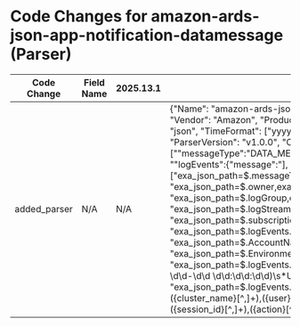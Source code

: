 # Code Changes for amazon-ards-json-app-notification-datamessage (Parser)

| Code Change | Field Name | 2025.13.1 | 2025.14.1 |
|-------------|------------|-----------|------------|
| added_parser | N/A | N/A | {"Name": "amazon-ards-json-app-notification-datamessage", "Vendor": "Amazon", "Product": "Amazon RDS", "ExtractionType": "json", "TimeFormat": ["yyyy-MM-dd HH:mm:ss", "epoch_sec"], "ParserVersion": "v1.0.0", "Conditions": ["\"messageType\":\"DATA_MESSAGE\"", "\"subscriptionFilters\":", "\"logEvents\":{\"message\":"], "Fields": ["exa_json_path=$.messageType,exa_field_name=object", "exa_json_path=$.owner,exa_field_name=owner_id", "exa_json_path=$.logGroup,exa_field_name=log_source", "exa_json_path=$.logStream,exa_field_name=service_name", "exa_json_path=$.subscriptionFilters,exa_field_name=rule", "exa_json_path=$.logEvents.message,exa_field_name=additional_info", "exa_json_path=$.AccountName,exa_field_name=account_name", "exa_json_path=$.Environment,exa_field_name=environment", "exa_json_path=$.logEvents.message,exa_regex=({time}\d\d\d\d-\d\d-\d\d \d\d:\d\d:\d\d)\s*UTC", "exa_json_path=$.logEvents.message,exa_regex=({time}\d{10})\d+,({cluster_name}[^,]+),({user}[^,]+),({host}[^,]+),({connection_id}[^,]+),({session_id}[^,]+),({action}[^,]+),,,({error_code}[^,]+)"]} |
